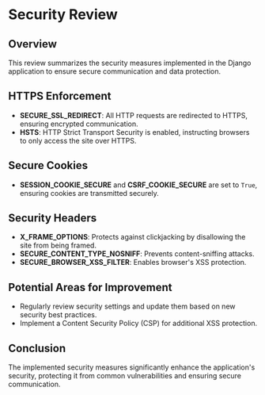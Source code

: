 # Security Review

## Overview
This review summarizes the security measures implemented in the Django application to ensure secure communication and data protection.

## HTTPS Enforcement
- **SECURE_SSL_REDIRECT**: All HTTP requests are redirected to HTTPS, ensuring encrypted communication.
- **HSTS**: HTTP Strict Transport Security is enabled, instructing browsers to only access the site over HTTPS.

## Secure Cookies
- **SESSION_COOKIE_SECURE** and **CSRF_COOKIE_SECURE** are set to `True`, ensuring cookies are transmitted securely.

## Security Headers
- **X_FRAME_OPTIONS**: Protects against clickjacking by disallowing the site from being framed.
- **SECURE_CONTENT_TYPE_NOSNIFF**: Prevents content-sniffing attacks.
- **SECURE_BROWSER_XSS_FILTER**: Enables browser's XSS protection.

## Potential Areas for Improvement
- Regularly review security settings and update them based on new security best practices.
- Implement a Content Security Policy (CSP) for additional XSS protection.

## Conclusion
The implemented security measures significantly enhance the application's security, protecting it from common vulnerabilities and ensuring secure communication.
